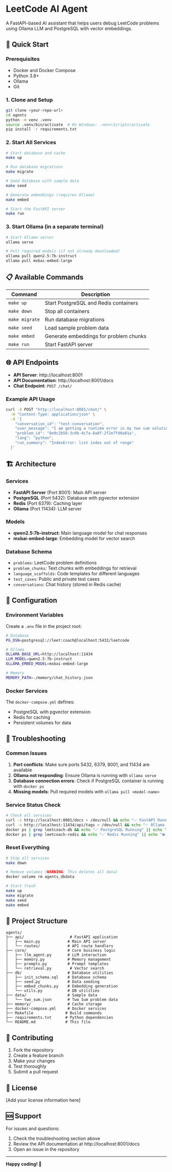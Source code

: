 # LeetCode AI Agent

A FastAPI-based AI assistant that helps users debug LeetCode problems using Ollama LLM and PostgreSQL with vector embeddings.

## 🚀 Quick Start

### Prerequisites

- Docker and Docker Compose
- Python 3.8+
- Ollama
- Git

### 1. Clone and Setup

```bash
git clone <your-repo-url>
cd agents
python -m venv .venv
source .venv/bin/activate  # On Windows: .venv\Scripts\activate
pip install -r requirements.txt
```

### 2. Start All Services

```bash
# Start database and cache
make up

# Run database migrations
make migrate

# Seed database with sample data
make seed

# Generate embeddings (requires Ollama)
make embed

# Start the FastAPI server
make run
```

### 3. Start Ollama (in a separate terminal)

```bash
# Start Ollama server
ollama serve

# Pull required models (if not already downloaded)
ollama pull qwen2.5:7b-instruct
ollama pull mxbai-embed-large
```

## 📋 Available Commands

| Command | Description |
|---------|-------------|
| `make up` | Start PostgreSQL and Redis containers |
| `make down` | Stop all containers |
| `make migrate` | Run database migrations |
| `make seed` | Load sample problem data |
| `make embed` | Generate embeddings for problem chunks |
| `make run` | Start FastAPI server |

## 🌐 API Endpoints

- **API Server**: http://localhost:8001
- **API Documentation**: http://localhost:8001/docs
- **Chat Endpoint**: `POST /chat/`

### Example API Usage

```bash
curl -X POST "http://localhost:8001/chat/" \
  -H "Content-Type: application/json" \
  -d '{
    "conversation_id": "test-conversation",
    "user_message": "I am getting a runtime error in my two sum solution. Can you help me debug it?",
    "problem_id": "8e9c2b58-3c0b-4c7a-8a8f-2f2e7fd0a01a",
    "lang": "python",
    "run_summary": "IndexError: list index out of range"
  }'
```

## 🏗️ Architecture

### Services

- **FastAPI Server** (Port 8001): Main API server
- **PostgreSQL** (Port 5432): Database with pgvector extension
- **Redis** (Port 6379): Caching layer
- **Ollama** (Port 11434): LLM server

### Models

- **qwen2.5:7b-instruct**: Main language model for chat responses
- **mxbai-embed-large**: Embedding model for vector search

### Database Schema

- `problems`: LeetCode problem definitions
- `problem_chunks`: Text chunks with embeddings for retrieval
- `language_scaffolds`: Code templates for different languages
- `test_cases`: Public and private test cases
- `conversations`: Chat history (stored in Redis cache)

## 🔧 Configuration

### Environment Variables

Create a `.env` file in the project root:

```bash
# Database
PG_DSN=postgresql://leet:coach@localhost:5432/leetcode

# Ollama
OLLAMA_BASE_URL=http://localhost:11434
LLM_MODEL=qwen2.5:7b-instruct
OLLAMA_EMBED_MODEL=mxbai-embed-large

# Memory
MEMORY_PATH=./memory/chat_history.json
```

### Docker Services

The `docker-compose.yml` defines:
- PostgreSQL with pgvector extension
- Redis for caching
- Persistent volumes for data

## 🐛 Troubleshooting

### Common Issues

1. **Port conflicts**: Make sure ports 5432, 6379, 8001, and 11434 are available
2. **Ollama not responding**: Ensure Ollama is running with `ollama serve`
3. **Database connection errors**: Check if PostgreSQL container is running with `docker ps`
4. **Missing models**: Pull required models with `ollama pull <model-name>`

### Service Status Check

```bash
# Check all services
curl -s http://localhost:8001/docs > /dev/null && echo "✅ FastAPI Running" || echo "❌ FastAPI Down"
curl -s http://localhost:11434/api/tags > /dev/null && echo "✅ Ollama Running" || echo "❌ Ollama Down"
docker ps | grep leetcoach-db && echo "✅ PostgreSQL Running" || echo "❌ PostgreSQL Down"
docker ps | grep leetcoach-redis && echo "✅ Redis Running" || echo "❌ Redis Down"
```

### Reset Everything

```bash
# Stop all services
make down

# Remove volumes (WARNING: This deletes all data)
docker volume rm agents_dbdata

# Start fresh
make up
make migrate
make seed
make embed
```

## 📁 Project Structure

```
agents/
├── api/                    # FastAPI application
│   ├── main.py            # Main API server
│   └── routes/            # API route handlers
├── core/                  # Core business logic
│   ├── llm_agent.py       # LLM interaction
│   ├── memory.py          # Memory management
│   ├── prompts.py         # Prompt templates
│   └── retrieval.py        # Vector search
├── db/                    # Database utilities
│   ├── init_schema.sql    # Database schema
│   ├── seed.py            # Data seeding
│   ├── embed_chunks.py    # Embedding generation
│   └── utils.py           # DB utilities
├── data/                  # Sample data
│   └── two_sum.json       # Two Sum problem data
├── memory/                # Cache storage
├── docker-compose.yml     # Docker services
├── Makefile              # Build commands
├── requirements.txt      # Python dependencies
└── README.md             # This file
```

## 🤝 Contributing

1. Fork the repository
2. Create a feature branch
3. Make your changes
4. Test thoroughly
5. Submit a pull request

## 📄 License

[Add your license information here]

## 🆘 Support

For issues and questions:
1. Check the troubleshooting section above
2. Review the API documentation at http://localhost:8001/docs
3. Open an issue in the repository

---

**Happy coding! 🎉**
